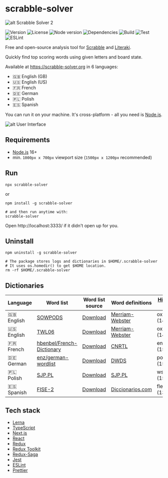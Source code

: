 # scrabble-solver

![alt Scrabble Solver 2](https://raw.githubusercontent.com/kamilmielnik/scrabble-solver/master/img/logo.png)

![Version](https://img.shields.io/github/package-json/v/kamilmielnik/scrabble-solver)
![License](https://img.shields.io/npm/l/scrabble-solver)
![Node version](https://img.shields.io/node/v/scrabble-solver)
![Dependencies](https://img.shields.io/librariesio/release/npm/scrabble-solver)
![Build](https://github.com/kamilmielnik/scrabble-solver/workflows/Build/badge.svg)
![Test](https://github.com/kamilmielnik/scrabble-solver/workflows/Test/badge.svg)
![ESLint](https://github.com/kamilmielnik/scrabble-solver/workflows/ESLint/badge.svg)

Free and open-source analysis tool for [Scrabble](https://en.wikipedia.org/wiki/Scrabble) and [Literaki](https://pl.wikipedia.org/wiki/Literaki).

Quickly find top scoring words using given letters and board state.

Available at https://scrabble-solver.org in 6 languages:

- 🇬🇧 English (GB)
- 🇺🇸 English (US)
- 🇫🇷 French
- 🇩🇪 German
- 🇵🇱 Polish
- 🇪🇸 Spanish

You can run it on your machine. It's cross-platform - all you need is [Node.js](https://nodejs.org/).

![alt User Interface](https://raw.githubusercontent.com/kamilmielnik/scrabble-solver/master/img/screencast.gif)

## Requirements

- [Node.js](https://nodejs.org/) 16+
- min. `1000px x 700px` viewport size (`1500px x 1200px` recommended)

## Run

```Shell
npx scrabble-solver
```

or

```Shell
npm install -g scrabble-solver

# and then run anytime with:
scrabble-solver
```

Open http://localhost:3333/ if it didn't open up for you.

## Uninstall

```Shell
npm uninstall -g scrabble-solver

# The package stores logs and dictionaries in $HOME/.scrabble-solver
# It uses os.homedir() to get $HOME location.
rm -rf $HOME/.scrabble-solver
```

## Dictionaries

| Language   | Word list                                                                  | Word list source                                                                                                                           | Word definitions                                    | [Highest-scoring word](https://codesandbox.io/s/highest-scoring-words-in-scrabble-vbj1ns?file=/src/index.js) |
| ---------- | -------------------------------------------------------------------------- | ------------------------------------------------------------------------------------------------------------------------------------------ | --------------------------------------------------- | ------------------------------------------------------------------------------------------------------------ |
| 🇬🇧 English | [SOWPODS](https://en.wikipedia.org/wiki/Collins_Scrabble_Words)            | [Download](https://www.wordgamedictionary.com/sowpods/download/sowpods.txt)                                                                | [Merriam-Webster](https://www.merriam-webster.com/) | oxyphenbutazone (1458)                                                                                       |
| 🇺🇸 English | [TWL06](https://en.wikipedia.org/wiki/NASPA_Word_List)                     | [Download](https://www.wordgamedictionary.com/twl06/download/twl06.txt)                                                                    | [Merriam-Webster](https://www.merriam-webster.com/) | oxyphenbutazone (1458)                                                                                       |
| 🇫🇷 French  | [hbenbel/French-Dictionary](https://github.com/hbenbel/French-Dictionary/) | [Download](https://raw.githubusercontent.com/hbenbel/French-Dictionary/a573eab10cc798d7d5da7daab4d2ac0259bb46a3/dictionary/dictionary.txt) | [CNRTL](https://www.cnrtl.fr/)                      | encyclopediques (1512)                                                                                       |
| 🇩🇪 German  | [enz/german-wordlist](https://github.com/enz/german-wordlist)              | [Download](https://raw.githubusercontent.com/enz/german-wordlist/master/words)                                                             | [DWDS](https://www.dwds.de)                         | polytoxikomanem (1512)                                                                                       |
| 🇵🇱 Polish  | [SJP.PL](https://sjp.pl/slownik/dp.phtml)                                  | [Download](https://sjp.pl/slownik/growy/)                                                                                                  | [SJP.PL](https://sjp.pl)                            | współposiądźmyż (1512)                                                                                       |
| 🇪🇸 Spanish | [FISE-2](https://fisescrabble.org/)                                        | [Download](https://github.com/kamilmielnik/fise-2/blob/master/fise-2.txt)                                                                  | [Diccionarios.com](https://www.diccionarios.com/)   | flexibilizabais (1323)                                                                                       |

## Tech stack

- [Lerna](https://lerna.js.org/)
- [TypeScript](https://www.typescriptlang.org/)
- [Next.js](https://nextjs.org/)
- [React](https://reactjs.org/)
- [Redux](https://redux.js.org/)
- [Redux Toolkit](https://redux-toolkit.js.org/)
- [Redux-Saga](https://redux-saga.js.org/)
- [Jest](https://jestjs.io/)
- [ESLint](https://eslint.org/)
- [Prettier](https://prettier.io/)
